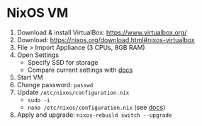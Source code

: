 # NixOS VM

1. Download & install VirtualBox: https://www.virtualbox.org/
2. Download: https://nixos.org/download.html#nixos-virtualbox
3. File > Import Appliance (3 CPUs, 8GB RAM)
4. Open Settings
   - Specify SSD for storage
   - Compare current settings with [docs](https://nixos.org/manual/nixos/stable/#sec-instaling-virtualbox-guest)
6. Start VM
7. Change password: `passwd`
8. Update `/etc/nixos/configuration.nix`
   - `sudo -i`
   - `nano /etc/nixos/configuration.nix` (see [docs](https://nixos.org/manual/nixos/stable/#sec-instaling-virtualbox-guest))
9. Apply and upgrade: `nixos-rebuild switch --upgrade`

